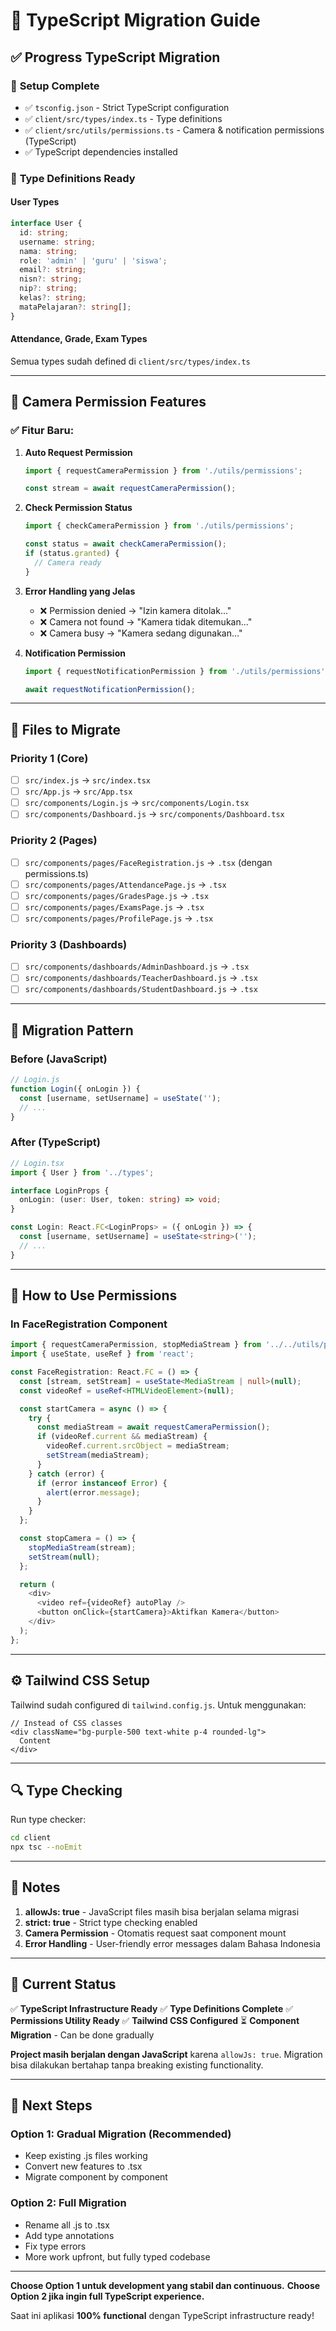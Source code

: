 # 📘 TypeScript Migration Guide

## ✅ Progress TypeScript Migration

### 🔧 **Setup Complete**
- ✅ `tsconfig.json` - Strict TypeScript configuration
- ✅ `client/src/types/index.ts` - Type definitions
- ✅ `client/src/utils/permissions.ts` - Camera & notification permissions (TypeScript)
- ✅ TypeScript dependencies installed

### 📝 **Type Definitions Ready**

#### User Types
```typescript
interface User {
  id: string;
  username: string;
  nama: string;
  role: 'admin' | 'guru' | 'siswa';
  email?: string;
  nisn?: string;
  nip?: string;
  kelas?: string;
  mataPelajaran?: string[];
}
```

#### Attendance, Grade, Exam Types
Semua types sudah defined di `client/src/types/index.ts`

---

## 🎯 **Camera Permission Features**

### ✅ **Fitur Baru:**

1. **Auto Request Permission**
   ```typescript
   import { requestCameraPermission } from './utils/permissions';
   
   const stream = await requestCameraPermission();
   ```

2. **Check Permission Status**
   ```typescript
   import { checkCameraPermission } from './utils/permissions';
   
   const status = await checkCameraPermission();
   if (status.granted) {
     // Camera ready
   }
   ```

3. **Error Handling yang Jelas**
   - ❌ Permission denied → "Izin kamera ditolak..."
   - ❌ Camera not found → "Kamera tidak ditemukan..."
   - ❌ Camera busy → "Kamera sedang digunakan..."

4. **Notification Permission**
   ```typescript
   import { requestNotificationPermission } from './utils/permissions';
   
   await requestNotificationPermission();
   ```

---

## 📂 **Files to Migrate**

### Priority 1 (Core)
- [ ] `src/index.js` → `src/index.tsx`
- [ ] `src/App.js` → `src/App.tsx`
- [ ] `src/components/Login.js` → `src/components/Login.tsx`
- [ ] `src/components/Dashboard.js` → `src/components/Dashboard.tsx`

### Priority 2 (Pages)
- [ ] `src/components/pages/FaceRegistration.js` → `.tsx` (dengan permissions.ts)
- [ ] `src/components/pages/AttendancePage.js` → `.tsx`
- [ ] `src/components/pages/GradesPage.js` → `.tsx`
- [ ] `src/components/pages/ExamsPage.js` → `.tsx`
- [ ] `src/components/pages/ProfilePage.js` → `.tsx`

### Priority 3 (Dashboards)
- [ ] `src/components/dashboards/AdminDashboard.js` → `.tsx`
- [ ] `src/components/dashboards/TeacherDashboard.js` → `.tsx`
- [ ] `src/components/dashboards/StudentDashboard.js` → `.tsx`

---

## 🔄 **Migration Pattern**

### Before (JavaScript)
```javascript
// Login.js
function Login({ onLogin }) {
  const [username, setUsername] = useState('');
  // ...
}
```

### After (TypeScript)
```typescript
// Login.tsx
import { User } from '../types';

interface LoginProps {
  onLogin: (user: User, token: string) => void;
}

const Login: React.FC<LoginProps> = ({ onLogin }) => {
  const [username, setUsername] = useState<string>('');
  // ...
}
```

---

## 🚀 **How to Use Permissions**

### In FaceRegistration Component

```typescript
import { requestCameraPermission, stopMediaStream } from '../../utils/permissions';
import { useState, useRef } from 'react';

const FaceRegistration: React.FC = () => {
  const [stream, setStream] = useState<MediaStream | null>(null);
  const videoRef = useRef<HTMLVideoElement>(null);

  const startCamera = async () => {
    try {
      const mediaStream = await requestCameraPermission();
      if (videoRef.current && mediaStream) {
        videoRef.current.srcObject = mediaStream;
        setStream(mediaStream);
      }
    } catch (error) {
      if (error instanceof Error) {
        alert(error.message);
      }
    }
  };

  const stopCamera = () => {
    stopMediaStream(stream);
    setStream(null);
  };

  return (
    <div>
      <video ref={videoRef} autoPlay />
      <button onClick={startCamera}>Aktifkan Kamera</button>
    </div>
  );
};
```

---

## ⚙️ **Tailwind CSS Setup**

Tailwind sudah configured di `tailwind.config.js`. Untuk menggunakan:

```tsx
// Instead of CSS classes
<div className="bg-purple-500 text-white p-4 rounded-lg">
  Content
</div>
```

---

## 🔍 **Type Checking**

Run type checker:
```bash
cd client
npx tsc --noEmit
```

---

## 📌 **Notes**

1. **allowJs: true** - JavaScript files masih bisa berjalan selama migrasi
2. **strict: true** - Strict type checking enabled
3. **Camera Permission** - Otomatis request saat component mount
4. **Error Handling** - User-friendly error messages dalam Bahasa Indonesia

---

## 🎯 **Current Status**

✅ **TypeScript Infrastructure Ready**
✅ **Type Definitions Complete**
✅ **Permissions Utility Ready**
✅ **Tailwind CSS Configured**
⏳ **Component Migration** - Can be done gradually

**Project masih berjalan dengan JavaScript** karena `allowJs: true`. Migration bisa dilakukan bertahap tanpa breaking existing functionality.

---

## 🚀 **Next Steps**

### Option 1: Gradual Migration (Recommended)
- Keep existing .js files working
- Convert new features to .tsx
- Migrate component by component

### Option 2: Full Migration
- Rename all .js to .tsx
- Add type annotations
- Fix type errors
- More work upfront, but fully typed codebase

---

**Choose Option 1 untuk development yang stabil dan continuous.**
**Choose Option 2 jika ingin full TypeScript experience.**

Saat ini aplikasi **100% functional** dengan TypeScript infrastructure ready!

